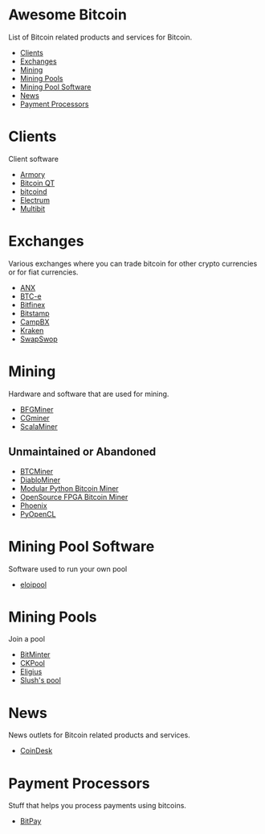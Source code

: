 Awesome Bitcoin
===============

List of Bitcoin related products and services for Bitcoin.

- [Clients](#clients)
- [Exchanges](#exchanges)
- [Mining](#mining)
- [Mining Pools](#mining-pools)
- [Mining Pool Software](#mining-pool-software)
- [News](#news)
- [Payment Processors](#payment-processors)

# Clients
Client software
* [Armory](https://bitcoinarmory.com/)
* [Bitcoin QT](https://bitcoin.org/en/download)
* [bitcoind](https://github.com/bitcoin/bitcoin/)
* [Electrum](https://electrum.org/)
* [Multibit](https://multibit.org/)

# Exchanges
Various exchanges where you can trade bitcoin for other crypto currencies or
for fiat currencies.
* [ANX](https://anxbtc.com/)
* [BTC-e](https://btc-e.com/)
* [Bitfinex](https://www.bitfinex.com/)
* [Bitstamp](https://www.bitstamp.net/)
* [CampBX](https://campbx.com/)
* [Kraken](https://www.kraken.com/)
* [SwapSwop](https://swapswop.io/)

# Mining
Hardware and software that are used for mining.
* [BFGMiner](https://github.com/luke-jr/bfgminer)
* [CGminer](https://github.com/ckolivas/cgminer)
* [ScalaMiner](https://github.com/colinrgodsey/scalaminer)

## Unmaintained or Abandoned
* [BTCMiner](http://www.ztex.de/btcminer/)
* [DiabloMiner](https://github.com/Diablo-D3/DiabloMiner)
* [Modular Python Bitcoin Miner](https://github.com/TheSeven/Modular-Python-Bitcoin-Miner)
* [OpenSource FPGA Bitcoin Miner](https://github.com/progranism/Open-Source-FPGA-Bitcoin-Miner)
* [Phoenix](https://github.com/phoenix2/phoenix)
* [PyOpenCL](https://github.com/m0mchil/poclbm)


# Mining Pool Software
Software used to run your own pool
* [eloipool](https://gitorious.org/bitcoin/eloipool)

# Mining Pools
Join a pool
* [BitMinter](https://bitminter.com/)
* [CKPool](http://www.kano.is/)
* [Eligius](http://eligius.st/~gateway/)
* [Slush's pool](https://mining.bitcoin.cz/)

# News
News outlets for Bitcoin related products and services.

* [CoinDesk](http://www.coindesk.com/)

# Payment Processors
Stuff that helps you process payments using bitcoins.
* [BitPay](https://bitpay.com)
